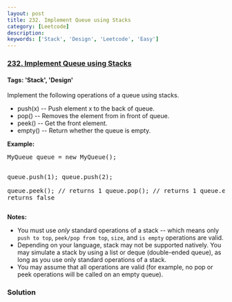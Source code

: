 ```yaml
---
layout: post
title: 232. Implement Queue using Stacks
category: [Leetcode]
description: 
keywords: ['Stack', 'Design', 'Leetcode', 'Easy']
---
```

### [232. Implement Queue using Stacks](https://leetcode.com/problems/implement-queue-using-stacks)

#### Tags: 'Stack', 'Design'

<div class="content__u3I1 question-content__JfgR"><div><p>Implement the following operations of a queue using stacks.</p>
<ul>
<li>push(x) -- Push element x to the back of queue.</li>
<li>pop() -- Removes the element from in front of queue.</li>
<li>peek() -- Get the front element.</li>
<li>empty() -- Return whether the queue is empty.</li>
</ul>
<p><b>Example:</b></p>
<pre>MyQueue queue = new MyQueue();

queue.push(1);
queue.push(2);  
queue.peek();  // returns 1
queue.pop();   // returns 1
queue.empty(); // returns false</pre>
<p><b>Notes:</b></p>
<ul>
<li>You must use <i>only</i> standard operations of a stack -- which means only <code>push to top</code>, <code>peek/pop from top</code>, <code>size</code>, and <code>is empty</code> operations are valid.</li>
<li>Depending on your language, stack may not be supported natively. You may simulate a stack by using a list or deque (double-ended queue), as long as you use only standard operations of a stack.</li>
<li>You may assume that all operations are valid (for example, no pop or peek operations will be called on an empty queue).</li>
</ul>
</div></div>

### Solution
